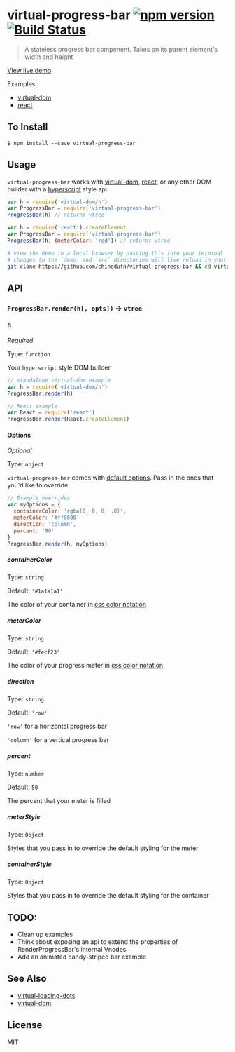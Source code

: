 virtual-progress-bar [![npm version](https://badge.fury.io/js/virtual-progress-bar.svg)](http://badge.fury.io/js/virtual-progress-bar) [![Build Status](https://travis-ci.org/chinedufn/virtual-progress-bar.svg?branch=master)](https://travis-ci.org/chinedufn/virtual-progress-bar)
===============

> A stateless progress bar component. Takes on its parent element's width and height

[View live demo](http://chinedufn.github.io/virtual-progress-bar/)

Examples:

- [virtual-dom](demo/standalone-virtual-dom.js)
- [react](demo/react.js)

## To Install

```
$ npm install --save virtual-progress-bar
```

## Usage

`virtual-progress-bar` works with [virtual-dom](https://github.com/Matt-Esch/virtual-dom),
[react](https://npmjs.com/package/react), or any other DOM builder with a [hyperscript](https://github.com/Raynos/virtual-hyperscript#hselector-properties-children) style api

```js
var h = require('virtual-dom/h')
var ProgressBar = require('virtual-progress-bar')
ProgressBar(h) // returns vtree
```

```js
var h = require('react').createElement
var ProgressBar = require('virtual-progress-bar')
ProgressBar(h, {meterColor: 'red'}) // returns vtree
```


```sh
# view the demo in a local browser by pasting this into your terminal
# changes to the `demo` and `src` directories will live reload in your browser
git clone https://github.com/chinedufn/virtual-progress-bar && cd virtual-progress-bar && npm install && npm run demo
```

## API

### `ProgressBar.render(h[, opts])` -> `vtree`

#### h

*Required*

Type: `function`

Your `hyperscript` style DOM builder

```js
// standalone virtual-dom example
var h = require('virtual-dom/h')
ProgressBar.render(h)
```

```js
// React example
var React = require('react')
ProgressBar.render(React.createElement)
```

#### Options

*Optional*

Type: `object`

`virtual-progress-bar` comes with [default options](src/default-options.js). Pass in the ones that you'd like to override

```js
// Example overrides
var myOptions = {
  containerColor: 'rgba(0, 0, 0, .8)',
  meterColor: '#ff0000'
  direction: 'column',
  percent: '90'
}
ProgressBar.render(h, myOptions)
```

##### containerColor

Type: `string`

Default: `'#1a1a1a1'`

The color of your container in [css color notation](https://developer.mozilla.org/en-US/docs/Web/CSS/color)

##### meterColor

Type: `string`

Default: `'#fecf23'`

The color of your progress meter in [css color notation](https://developer.mozilla.org/en-US/docs/Web/CSS/color)

##### direction

Type: `string`

Default: `'row'`

`'row'` for a horizontal progress bar

`'column'` for a vertical progress bar

##### percent

Type: `number`

Default: `50`

The percent that your meter is filled

##### meterStyle

Type: `Object`

Styles that you pass in to override the default styling for the meter

##### containerStyle

Type: `Object`

Styles that you pass in to override the default styling for the container

## TODO:

- Clean up examples
- Think about exposing an api to extend the properties of RenderProgressBar's internal Vnodes
- Add an animated candy-striped bar example

## See Also

- [virtual-loading-dots](https://github.com/chinedufn/virtual-loading-dots)
- [virtual-dom](https://github.com/Matt-Esch/virtual-dom)

## License

MIT
